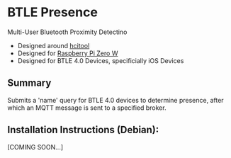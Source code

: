 BTLE Presence
=======

Multi-User Bluetooth Proximity Detectino

* Designed around [hcitool](http://linuxcommand.org/man_pages/hcitool1.html)
* Designed for [Raspberry Pi Zero W](http://www.raspberrypi.org/)
* Designed for BTLE 4.0 Devices, specificially iOS Devices

<h2>Summary</h2>

  Submits a 'name' query for BTLE 4.0 devices to determine presence, after which an MQTT message is sent to a specified broker. 

<h2>Installation Instructions (Debian):</h2>

[COMING SOON...]







